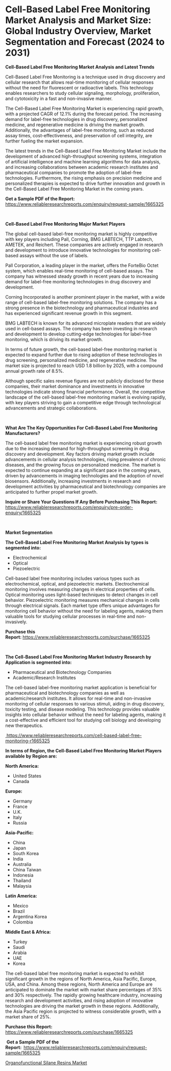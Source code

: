 <p><h1>Cell-Based Label Free Monitoring Market Analysis and Market Size: Global Industry Overview, Market Segmentation and Forecast (2024 to 2031)</h1></p><p><strong>Cell-Based Label Free Monitoring Market Analysis and Latest Trends</strong></p>
<p><p>Cell-Based Label Free Monitoring is a technique used in drug discovery and cellular research that allows real-time monitoring of cellular responses without the need for fluorescent or radioactive labels. This technology enables researchers to study cellular signaling, morphology, proliferation, and cytotoxicity in a fast and non-invasive manner.</p><p>The Cell-Based Label Free Monitoring Market is experiencing rapid growth, with a projected CAGR of 12.1% during the forecast period. The increasing demand for label-free technologies in drug discovery, personalized medicine, and regenerative medicine is driving the market growth. Additionally, the advantages of label-free monitoring, such as reduced assay times, cost-effectiveness, and preservation of cell integrity, are further fueling the market expansion.</p><p>The latest trends in the Cell-Based Label Free Monitoring Market include the development of advanced high-throughput screening systems, integration of artificial intelligence and machine learning algorithms for data analysis, and increasing collaborations between academic research institutes and pharmaceutical companies to promote the adoption of label-free technologies. Furthermore, the rising emphasis on precision medicine and personalized therapies is expected to drive further innovation and growth in the Cell-Based Label Free Monitoring Market in the coming years.</p></p>
<p><strong>Get a Sample PDF of the Report:&nbsp;</strong> <a href="https://www.reliableresearchreports.com/enquiry/request-sample/1665325">https://www.reliableresearchreports.com/enquiry/request-sample/1665325</a></p>
<p>&nbsp;</p>
<p><strong>Cell-Based Label Free Monitoring Major Market Players</strong></p>
<p><p>The global cell-based label-free monitoring market is highly competitive with key players including Pall, Corning, BMG LABTECH, TTP Labtech, AMETEK, and Reichert. These companies are actively engaged in research and development to introduce innovative technologies for monitoring cell-based assays without the use of labels.</p><p>Pall Corporation, a leading player in the market, offers the ForteBio Octet system, which enables real-time monitoring of cell-based assays. The company has witnessed steady growth in recent years due to increasing demand for label-free monitoring technologies in drug discovery and development.</p><p>Corning Incorporated is another prominent player in the market, with a wide range of cell-based label-free monitoring solutions. The company has a strong presence in the biotechnology and pharmaceutical industries and has experienced significant revenue growth in this segment.</p><p>BMG LABTECH is known for its advanced microplate readers that are widely used in cell-based assays. The company has been investing in research and development to develop cutting-edge technologies for label-free monitoring, which is driving its market growth.</p><p>In terms of future growth, the cell-based label-free monitoring market is expected to expand further due to rising adoption of these technologies in drug screening, personalized medicine, and regenerative medicine. The market size is projected to reach USD 1.8 billion by 2025, with a compound annual growth rate of 8.5%.</p><p>Although specific sales revenue figures are not publicly disclosed for these companies, their market dominance and investments in innovative technologies indicate strong financial performance. Overall, the competitive landscape of the cell-based label-free monitoring market is evolving rapidly, with key players striving to gain a competitive edge through technological advancements and strategic collaborations.</p></p>
<p>&nbsp;</p>
<p><strong>What Are The Key Opportunities For Cell-Based Label Free Monitoring Manufacturers?</strong></p>
<p><p>The cell-based label free monitoring market is experiencing robust growth due to the increasing demand for high-throughput screening in drug discovery and development. Key factors driving market growth include advancements in cellular analysis technologies, rising prevalence of chronic diseases, and the growing focus on personalized medicine. The market is expected to continue expanding at a significant pace in the coming years, driven by advancements in imaging technologies and the adoption of novel biosensors. Additionally, increasing investments in research and development activities by pharmaceutical and biotechnology companies are anticipated to further propel market growth.</p></p>
<p><strong>Inquire or Share Your Questions If Any Before Purchasing This Report:</strong> <a href="https://www.reliableresearchreports.com/enquiry/pre-order-enquiry/1665325">https://www.reliableresearchreports.com/enquiry/pre-order-enquiry/1665325</a></p>
<p>&nbsp;</p>
<p><strong>Market Segmentation</strong></p>
<p><strong>The Cell-Based Label Free Monitoring Market Analysis by types is segmented into:</strong></p>
<p><ul><li>Electrochemical</li><li>Optical</li><li>Piezoelectric</li></ul></p>
<p><p>Cell-based label free monitoring includes various types such as electrochemical, optical, and piezoelectric markets. Electrochemical monitoring involves measuring changes in electrical properties of cells. Optical monitoring uses light-based techniques to detect changes in cell behavior. Piezoelectric monitoring measures mechanical changes in cells through electrical signals. Each market type offers unique advantages for monitoring cell behavior without the need for labeling agents, making them valuable tools for studying cellular processes in real-time and non-invasively.</p></p>
<p><strong>Purchase this Report:&nbsp;</strong><a href="https://www.reliableresearchreports.com/purchase/1665325">https://www.reliableresearchreports.com/purchase/1665325</a></p>
<p>&nbsp;</p>
<p><strong>The Cell-Based Label Free Monitoring Market Industry Research by Application is segmented into:</strong></p>
<p><ul><li>Pharmaceutical and Biotechnology Companies</li><li>Academic/Research Institutes</li></ul></p>
<p><p>The cell-based label-free monitoring market application is beneficial for pharmaceutical and biotechnology companies as well as academic/research institutes. It allows for real-time and non-invasive monitoring of cellular responses to various stimuli, aiding in drug discovery, toxicity testing, and disease modeling. This technology provides valuable insights into cellular behavior without the need for labeling agents, making it a cost-effective and efficient tool for studying cell biology and developing new therapeutics.</p></p>
<p><a href="https://www.reliableresearchreports.com/cell-based-label-free-monitoring-r1665325">&nbsp;https://www.reliableresearchreports.com/cell-based-label-free-monitoring-r1665325</a></p>
<p><strong>In terms of Region, the Cell-Based Label Free Monitoring Market Players available by Region are:</strong></p>
<p>
    <p> <strong> North America: </strong>
        <ul>
            <li>United States</li>
            <li>Canada</li>
        </ul>
        </p> 
    <p> <strong> Europe: </strong>
        <ul>
            <li>Germany</li>
            <li>France</li>
            <li>U.K.</li>
            <li>Italy</li>
            <li>Russia</li>
        </ul>
        </p> 
    <p> <strong> Asia-Pacific: </strong>
        <ul>
            <li>China</li>
            <li>Japan</li>
            <li>South Korea</li>
            <li>India</li>
            <li>Australia</li>
            <li>China Taiwan</li>
            <li>Indonesia</li>
            <li>Thailand</li>
            <li>Malaysia</li>
        </ul>
        </p> 
    <p> <strong> Latin America: </strong>
        <ul>
            <li>Mexico</li>
            <li>Brazil</li>
            <li>Argentina Korea</li>
            <li>Colombia</li>
        </ul>
        </p> 
    <p> <strong> Middle East & Africa: </strong>
        <ul>
            <li>Turkey</li>
            <li>Saudi</li>
            <li>Arabia</li>
            <li>UAE</li>
            <li>Korea</li>
        </ul>
    </p>
    </p>
<p><p>The cell-based label free monitoring market is expected to exhibit significant growth in the regions of North America, Asia Pacific, Europe, USA, and China. Among these regions, North America and Europe are anticipated to dominate the market with market share percentages of 35% and 30% respectively. The rapidly growing healthcare industry, increasing research and development activities, and rising adoption of innovative technologies are driving the market growth in these regions. Additionally, the Asia Pacific region is projected to witness considerable growth, with a market share of 25%.</p></p>
<p><strong>Purchase this Report: </strong><a href="https://www.reliableresearchreports.com/purchase/1665325">https://www.reliableresearchreports.com/purchase/1665325</a></p>
<p>&nbsp;<strong>Get a Sample PDF of the Report:&nbsp;&nbsp;</strong><a href="https://www.reliableresearchreports.com/enquiry/request-sample/1665325">https://www.reliableresearchreports.com/enquiry/request-sample/1665325</a></p>
<p><strong></strong></p>
<p><p><a href="https://copper-carbon-84f.notion.site/Organofunctional-Silane-Resins-Market-Insights-into-Market-CAGR-Market-Trends-and-Growth-Strategi-b7d47fae7de046c5b713344cb94fccc2">Organofunctional Silane Resins Market</a></p></p>